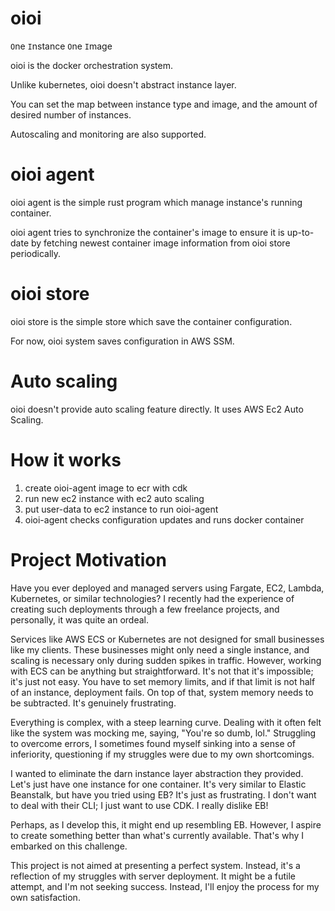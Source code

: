# oioi

`O`ne `I`nstance `O`ne `I`mage

oioi is the docker orchestration system.

Unlike kubernetes, oioi doesn't abstract instance layer.

You can set the map between instance type and image, and the amount of desired number of instances.

Autoscaling and monitoring are also supported.

# oioi agent

oioi agent is the simple rust program which manage instance's running container.

oioi agent tries to synchronize the container's image to ensure it is up-to-date by fetching newest container image information from oioi store periodically.

# oioi store

oioi store is the simple store which save the container configuration.

For now, oioi system saves configuration in AWS SSM.

# Auto scaling

oioi doesn't provide auto scaling feature directly. It uses AWS Ec2 Auto Scaling.

# How it works

1. create oioi-agent image to ecr with cdk
2. run new ec2 instance with ec2 auto scaling
3. put user-data to ec2 instance to run oioi-agent
4. oioi-agent checks configuration updates and runs docker container

# Project Motivation

Have you ever deployed and managed servers using Fargate, EC2, Lambda, Kubernetes, or similar technologies? I recently had the experience of creating such deployments through a few freelance projects, and personally, it was quite an ordeal.

Services like AWS ECS or Kubernetes are not designed for small businesses like my clients. These businesses might only need a single instance, and scaling is necessary only during sudden spikes in traffic. However, working with ECS can be anything but straightforward. It's not that it's impossible; it's just not easy. You have to set memory limits, and if that limit is not half of an instance, deployment fails. On top of that, system memory needs to be subtracted. It's genuinely frustrating.

Everything is complex, with a steep learning curve. Dealing with it often felt like the system was mocking me, saying, "You're so dumb, lol." Struggling to overcome errors, I sometimes found myself sinking into a sense of inferiority, questioning if my struggles were due to my own shortcomings.

I wanted to eliminate the darn instance layer abstraction they provided. Let's just have one instance for one container. It's very similar to Elastic Beanstalk, but have you tried using EB? It's just as frustrating. I don't want to deal with their CLI; I just want to use CDK. I really dislike EB!

Perhaps, as I develop this, it might end up resembling EB. However, I aspire to create something better than what's currently available. That's why I embarked on this challenge.

This project is not aimed at presenting a perfect system. Instead, it's a reflection of my struggles with server deployment. It might be a futile attempt, and I'm not seeking success. Instead, I'll enjoy the process for my own satisfaction.
